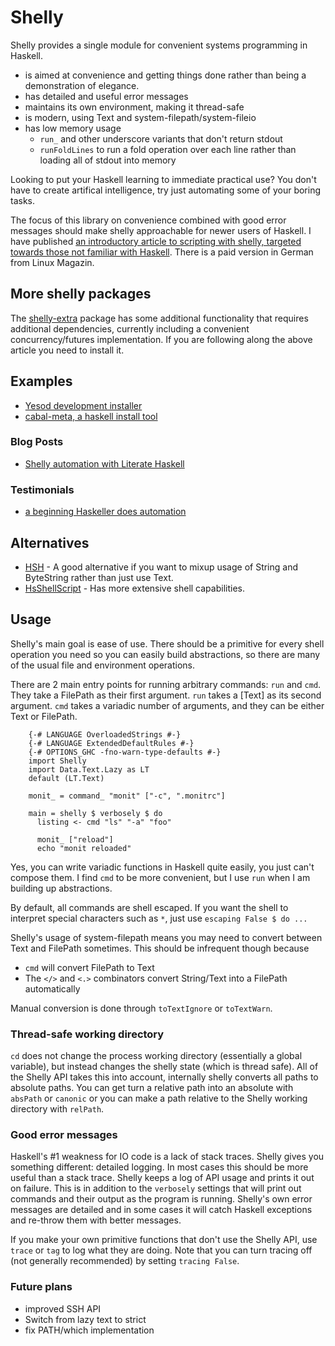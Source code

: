 # Shelly

Shelly provides a single module for convenient systems programming in Haskell.

* is aimed at convenience and getting things done rather than being a demonstration of elegance.
* has detailed and useful error messages
* maintains its own environment, making it thread-safe
* is modern, using Text and system-filepath/system-fileio
* has low memory usage
  * `run_` and other underscore variants that don't return stdout
  * `runFoldLines` to run a fold operation over each line rather than loading all of stdout into memory

Looking to put your Haskell learning to immediate practical use? You don't have to create artifical intelligence, try just automating some of your boring tasks.

The focus of this library on convenience combined with good error messages should make shelly approachable for newer users of Haskell.
I have published [an introductory article to scripting with shelly, targeted towards those not familiar with Haskell](http://www.linux-magazin.de/Online-Artikel/Shell-scripting-with-type-safety-using-Haskell/). There is a paid version in German from Linux Magazin.


## More shelly packages

The [shelly-extra](http://hackage.haskell.org/package/shelly-extra) package has some additional functionality that requires additional dependencies, currently including a convenient concurrency/futures implementation. If you are following along the above article you need to install it.


## Examples

* [Yesod development installer](https://github.com/yesodweb/scripts/blob/master/install.hs)
* [cabal-meta, a haskell install tool](https://github.com/yesodweb/cabal-meta/blob/master/main.hs)


### Blog Posts

* [Shelly automation with Literate Haskell](http://www.scholarslab.org/dh-developer/shell-programming-in-haskell-converting-s5-slides-to-pdf/)


### Testimonials

* [a beginning Haskeller does automation](http://www.reddit.com/r/haskell/comments/w86gu/my_current_job_task_is_boring_so_i_wrote_a_simple/)


## Alternatives

* [HSH](http://hackage.haskell.org/package/HSH) - A good alternative if you want to mixup usage of String and ByteString rather than just use Text.
* [HsShellScript](http://hackage.haskell.org/packages/archive/hsshellscript/3.1.0/doc/html/HsShellScript.html) - Has more extensive shell capabilities.


## Usage

Shelly's main goal is ease of use.
There should be a primitive for every shell operation you need so you can easily build abstractions, so there are many of the usual file and environment operations.

There are 2 main entry points for running arbitrary commands: `run` and `cmd`.
They take a FilePath as their first argument. `run` takes a [Text] as its second argument.
`cmd` takes a variadic number of arguments, and they can be either Text or FilePath.

~~~~~ {.haskell}
    {-# LANGUAGE OverloadedStrings #-}
    {-# LANGUAGE ExtendedDefaultRules #-}
    {-# OPTIONS_GHC -fno-warn-type-defaults #-}
    import Shelly
    import Data.Text.Lazy as LT
    default (LT.Text)

    monit_ = command_ "monit" ["-c", ".monitrc"]

    main = shelly $ verbosely $ do
      listing <- cmd "ls" "-a" "foo"

      monit_ ["reload"]
      echo "monit reloaded"
~~~~~

Yes, you can write variadic functions in Haskell quite easily, you just can't compose them.
I find `cmd` to be more convenient, but I use `run` when I am building up abstractions.

By default, all commands are shell escaped.
If you want the shell to interpret special characters such as `*`, just use `escaping False $ do ...` 

Shelly's usage of system-filepath means you may need to convert between Text and FilePath sometimes.
This should be infrequent though because

* `cmd` will convert FilePath to Text
* The `</>` and `<.>` combinators convert String/Text into a FilePath automatically

Manual conversion is done through `toTextIgnore` or `toTextWarn`.


### Thread-safe working directory

`cd` does not change the process working directory (essentially a global variable), but instead changes the shelly state (which is thread safe).
All of the Shelly API takes this into account, internally shelly converts all paths to absolute paths. You can get turn a relative path into an absolute with `absPath` or `canonic` or you can make a path relative to the Shelly working directory with `relPath`.


### Good error messages

Haskell's #1 weakness for IO code is a lack of stack traces.
Shelly gives you something different: detailed logging.
In most cases this should be more useful than a stack trace.
Shelly keeps a log of API usage and prints it out on failure.
This is in addition to the `verbosely` settings that will print out commands and their output as the program is running.
Shelly's own error messages are detailed and in some cases it will catch Haskell exceptions and re-throw them with better messages.

If you make your own primitive functions that don't use the Shelly API, use `trace` or `tag` to log what they are doing.
Note that you can turn tracing off (not generally recommended) by setting `tracing False`.


### Future plans

* improved SSH API
* Switch from lazy text to strict
* fix PATH/which implementation

